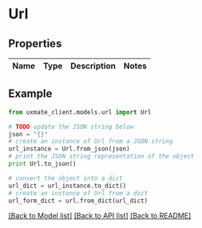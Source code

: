 # Url


## Properties
Name | Type | Description | Notes
------------ | ------------- | ------------- | -------------

## Example

```python
from uxmate_client.models.url import Url

# TODO update the JSON string below
json = "{}"
# create an instance of Url from a JSON string
url_instance = Url.from_json(json)
# print the JSON string representation of the object
print Url.to_json()

# convert the object into a dict
url_dict = url_instance.to_dict()
# create an instance of Url from a dict
url_form_dict = url.from_dict(url_dict)
```
[[Back to Model list]](../README.md#documentation-for-models) [[Back to API list]](../README.md#documentation-for-api-endpoints) [[Back to README]](../README.md)


